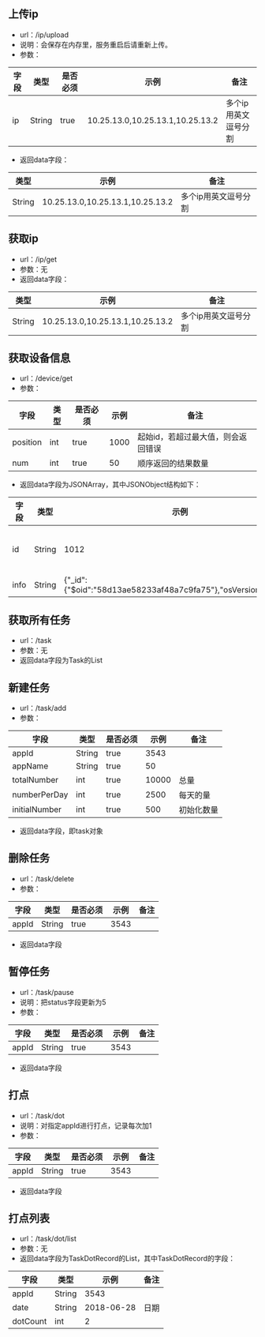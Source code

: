 ## 上传ip
- url：/ip/upload
- 说明：会保存在内存里，服务重启后请重新上传。
- 参数：

字段 | 类型|是否必须 | 示例 | 备注
---|---|---|---|---
ip | String | true | 10.25.13.0,10.25.13.1,10.25.13.2 | 多个ip用英文逗号分割
- 返回data字段：

类型 | 示例 | 备注
---|---|---
String | 10.25.13.0,10.25.13.1,10.25.13.2 | 多个ip用英文逗号分割

## 获取ip
- url：/ip/get
- 参数：无
- 返回data字段：

类型 | 示例 | 备注
---|---|---
String | 10.25.13.0,10.25.13.1,10.25.13.2 | 多个ip用英文逗号分割


## 获取设备信息
- url：/device/get
- 参数：

字段 | 类型|是否必须 | 示例 | 备注
---|---|---|---|---
position | int | true | 1000 | 起始id，若超过最大值，则会返回错误
num | int | true | 50 | 顺序返回的结果数量

- 返回data字段为JSONArray，其中JSONObject结构如下：

字段 | 类型 | 示例 | 备注
---|---|---|---
id | String |1012 | 对应的id
info | String | {"_id":{"$oid":"58d13ae58233af48a7c9fa75"},"osVersion":"5.1.1"} | 

## 获取所有任务
- url：/task
- 参数：无
- 返回data字段为Task的List

## 新建任务
- url：/task/add
- 参数：

字段 | 类型|是否必须 | 示例 | 备注
---|---|---|---|---
appId | String | true | 3543 | 
appName | String | true | 50 | 
totalNumber | int | true | 10000 | 总量
numberPerDay | int | true | 2500 | 每天的量
initialNumber | int | true | 500 | 初始化数量

- 返回data字段，即task对象

## 删除任务
- url：/task/delete
- 参数：
 
字段 | 类型|是否必须 | 示例 | 备注
---|---|---|---|---
appId | String | true | 3543 | 
- 返回data字段

## 暂停任务
- url：/task/pause
- 说明：把status字段更新为5
- 参数：

字段 | 类型|是否必须 | 示例 | 备注
---|---|---|---|---
appId | String | true | 3543 | 
- 返回data字段

## 打点
- url：/task/dot
- 说明：对指定appId进行打点，记录每次加1
- 参数：

字段 | 类型|是否必须 | 示例 | 备注
---|---|---|---|---
appId | String | true | 3543 | 
- 返回data字段


## 打点列表
- url：/task/dot/list
- 参数：无
- 返回data字段为TaskDotRecord的List，其中TaskDotRecord的字段：

字段 | 类型 | 示例 | 备注
---|---|---|---
appId | String | 3543 | 
date | String | 2018-06-28 | 日期
dotCount | int | 2 | 

